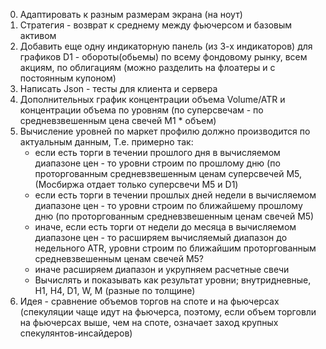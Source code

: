 0. Адаптировать к разным размерам экрана (на ноут)
1. Стратегия - возврат к среднему между фьючерсом и базовым активом 
2. Добавить еще одну индикаторную панель (из 3-х индикаторов) для графиков D1 - обороты(обьемы)
   по всему фондовому рынку, всем акциям, по облигациям (можно разделить на флоатеры и с постоянным купоном)
3. Написать Json - тесты для клиента и сервера
4. Дополнительных график концентрации объема Volume/ATR и концентрации объема по уровням (по суперсвечам - 
   по средневзвешенным цена свечей М1 * объем)
5. Вычисление уровней по маркет профилю должно производится по актуальным данным,
    Т.е. примерно так:
   - если есть торги в течении прошлого дня в вычисляемом диапазоне цен - то уровни строим по прошлому дню
     (по проторгованным средневзвешенным ценам суперсвечей М5, (Мосбиржа отдает только суперсвечи М5 и D1)
   - если есть торги в течении прошлых дней недели в вычисляемом диапазоне цен - то уровни строим 
     по ближайшему  прошлому дню (по проторгованным средневзвешенным ценам свечей М5)
   - иначе, если есть торги от недели до месяца в вычисляемом диапазоне цен - то расширяем вычисляемый 
     диапазон до недельного ATR, уровни строим по ближайшим проторгованным средневзвешенным ценам свечей М5?
   - иначе расширяем диапазон и укрупняем расчетные свечи
   - Вычислять и показывать как результат уровни; внутридневные, H1, H4, D1, W, M (разные по толщине)
6. Идея - сравнение объемов торгов на споте и на фьючерсах (спекуляции чаще идут на фьючерса, поэтому, если объем 
   торговли на фьючерсах выше, чем на споте, означает заход крупных спекулянтов-инсайдеров)